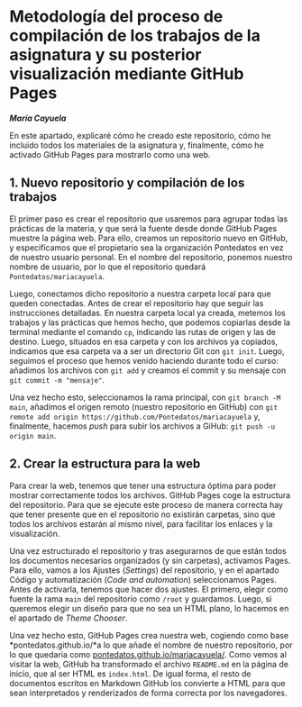 # Metodología del proceso de compilación de los trabajos de la asignatura y su posterior visualización mediante GitHub Pages

***María Cayuela***

En este apartado, explicaré cómo he creado este repositorio, cómo he incluido todos los materiales de la asignatura y, finalmente, cómo he activado GitHub Pages para mostrarlo como una web.

## 1. Nuevo repositorio y compilación de los trabajos

El primer paso es crear el repositorio que usaremos para agrupar todas las prácticas de la materia, y que será la fuente desde donde GitHub Pages muestre la página web. Para ello, creamos un repositorio nuevo en GitHub, y especificamos que el propietario sea la organización Pontedatos en vez de nuestro usuario personal. En el nombre del repositorio, ponemos nuestro nombre de usuario, por lo que el repositorio quedará `Pontedatos/mariacayuela`.

Luego, conectamos dicho repositorio a nuestra carpeta local para que queden conectadas. Antes de crear el repositorio hay que seguir las instrucciones detalladas. En nuestra carpeta local ya creada, metemos los trabajos y las prácticas que hemos hecho, que podemos copiarlas desde la terminal mediante el comando `cp`, indicando las rutas de origen y las de destino. Luego, situados en esa carpeta y con los archivos ya copiados, indicamos que esa carpeta va a ser un directorio Git con `git init`. Luego, seguimos el proceso que hemos venido haciendo durante todo el curso: añadimos los archivos con `git add` y creamos el commit y su mensaje con `git commit -m "mensaje"`. 

Una vez hecho esto, seleccionamos la rama principal, con `git branch -M main`, añadimos el origen remoto (nuestro repositorio en GitHub) con `git remote add origin https://github.com/Pontedatos/mariacayuela` y, finalmente, hacemos *push* para subir los archivos a GiHub: `git push -u origin main`.

## 2. Crear la estructura para la web

Para crear la web, tenemos que tener una estructura óptima para poder mostrar correctamente todos los archivos. GitHub Pages coge la estructura del repositorio. Para que se ejecute este proceso de manera correcta hay que tener presente que en el repositorio no existirán carpetas, sino que todos los archivos estarán al mismo nivel, para facilitar los enlaces y la visualización. 

Una vez estructurado el repositorio y tras asegurarnos de que están todos los documentos necesarios organizados (y sin carpetas), activamos Pages. Para ello, vamos a los Ajustes (*Settings*) del repositorio, y en el apartado Código y automatización (*Code and automation*) seleccionamos Pages. Antes de activarla, tenemos que hacer dos ajustes. El primero, elegir como fuente la rama `main` del repositorio como `/root` y guardamos. Luego, si queremos elegir un diseño para que no sea un HTML plano, lo hacemos en el apartado de *Theme Chooser*. 

Una vez hecho esto, GitHub Pages crea nuestra web, cogiendo como base *pontedatos.github.io/*a lo que añade el nombre de nuestro repositorio, por lo que quedaría como [pontedatos.github.io/mariacayuela/](pontedatos.github.io/mariacayuela/). Como vemos al visitar la web, GitHub ha transformado el archivo `README.md` en la página de inicio, que al ser HTML es `index.html`. De igual forma, el resto de documentos escritos en Markdown GitHub los convierte a HTML para que sean interpretados y renderizados de forma correcta por los navegadores. 
